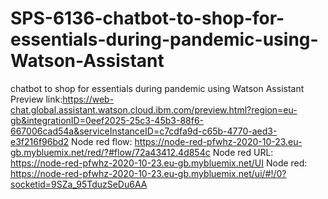 # SPS-6136-chatbot-to-shop-for-essentials-during-pandemic-using-Watson-Assistant
chatbot to shop for essentials during pandemic using Watson Assistant
Preview link:https://web-chat.global.assistant.watson.cloud.ibm.com/preview.html?region=eu-gb&integrationID=0eef2025-25c3-45b3-88f6-667006cad54a&serviceInstanceID=c7cdfa9d-c65b-4770-aed3-e3f216f96bd2
Node red flow:   https://node-red-pfwhz-2020-10-23.eu-gb.mybluemix.net/red/?#flow/72a43412.4d854c
Node red URL: https://node-red-pfwhz-2020-10-23.eu-gb.mybluemix.net/UI
Node red: https://node-red-pfwhz-2020-10-23.eu-gb.mybluemix.net/ui/#!/0?socketid=9SZa_95TduzSeDu6AA
